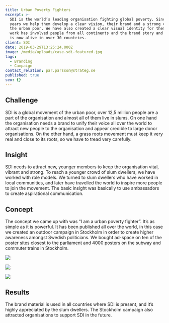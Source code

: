 ```yaml
---
title: Urban Poverty Fighters
excerpt: >-
  SDI is the world’s leading organisation fighting global poverty. Since a few 
  years we help them develop a clear vision, their brand and a strong voice of 
  the urban poor. We have also created a clear visual identity for them. Our 
  work has involved people from all continents and the brand story and identity 
  is now alive in over 30 countries.
client: SDI
date: 2019-03-29T13:25:24.000Z
image: /media/uploads/case-sdi-featured.jpg
tags:
  - Branding
  - Campaign
contact_relation: par.parsson@strateg.se
published: true
seo: {}
---
```


## Challenge

SDI is a global movement of the urban poor, over 12,5 million people are a part
of the organisation and almost all of them live in slums. On one hand the
organisation needs a brand to unify their voice all over the world to attract
new people to the organisation and appear credible to large donor organisations.
On the other hand, a grass roots movement must keep it very real and close to
its roots, so we have to tread very carefully.

## Insight

SDI needs to attract new, younger members to keep the organisation vital,
vibrant and strong. To reach a younger crowd of slum dwellers, we have worked
with role models. We turned to slum dwellers who have worked in local
communities, and later have travelled the world to inspire more people to join
the movement. The basic insight was basically to use ambassadors to create
aspirational communication.

## Concept

The concept we came up with was “I am a urban poverty fighter”. It’s as simple
as it is powerful. It has been published all over the world, in this case we
created an outdoor campaign in Stockholm in order to create higher awareness
amongst Swedish politicians. We bought ad-space on ten of the poster sites
closest to the parliament and 4000 posters on the subway and commuter trains
in Stockholm.

<Column md="6">

![](/media/uploads/case-sdi-logo.jpg)

</Column>

<Column md="6">

![](/media/uploads/case-sdi-screens.jpg)

</Column>

![](/media/uploads/case-sdi-1.jpg)

## Results

The brand material is used in all countries where SDI is present, and it’s
highly appreciated by the slum dwellers. The Stockholm campaign also attracted
organisations to support SDI in the future.
